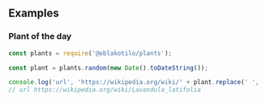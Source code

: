 ## Examples

### Plant of the day
```js
const plants = require('@oblakotilo/plants');

const plant = plants.random(new Date().toDateString());

console.log('url', 'https://wikipedia.org/wiki/' + plant.replace(' ', '_'));
// url https://wikipedia.org/wiki/Lavandula_latifolia
```
